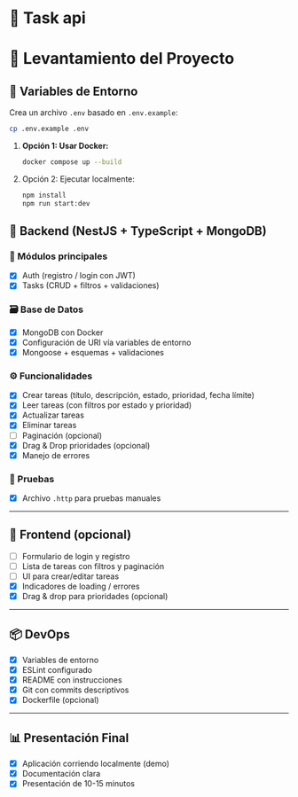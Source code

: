 # 📝 Task api

# 🚀 Levantamiento del Proyecto

## 💠 Variables de Entorno

Crea un archivo `.env` basado en `.env.example`:

```bash
cp .env.example .env
```

1. **Opción 1: Usar Docker:**
   ```bash
   docker compose up --build
    ```
2. Opción 2: Ejecutar localmente:
   ```bash
   npm install
   npm run start:dev
   ```

## 🔧 Backend (NestJS + TypeScript + MongoDB)

### 📁 Módulos principales

- [x] Auth (registro / login con JWT)
- [x] Tasks (CRUD + filtros + validaciones)

### 🗃️ Base de Datos

- [x] MongoDB con Docker
- [x] Configuración de URI vía variables de entorno
- [x] Mongoose + esquemas + validaciones

### ⚙️ Funcionalidades

- [x] Crear tareas (título, descripción, estado, prioridad, fecha límite)
- [x] Leer tareas (con filtros por estado y prioridad)
- [x] Actualizar tareas
- [x] Eliminar tareas
- [ ] Paginación (opcional)
- [x] Drag & Drop prioridades (opcional)
- [x] Manejo de errores

### 🧪 Pruebas

- [x] Archivo `.http` para pruebas manuales

---

## 🎨 Frontend (opcional)

- [ ] Formulario de login y registro
- [ ] Lista de tareas con filtros y paginación
- [ ] UI para crear/editar tareas
- [x] Indicadores de loading / errores
- [x] Drag & drop para prioridades (opcional)

---

## 📦 DevOps

- [x] Variables de entorno
- [x] ESLint configurado
- [x] README con instrucciones
- [x] Git con commits descriptivos
- [x] Dockerfile (opcional)

---

## 📊 Presentación Final

- [x] Aplicación corriendo localmente (demo)
- [x] Documentación clara
- [x] Presentación de 10-15 minutos
